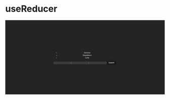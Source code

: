 
# useReducer

![preview](https://github.com/soymilidev/FE-III/blob/main/C21/C21-Clase/useReducer/src/assets/preview.png)
